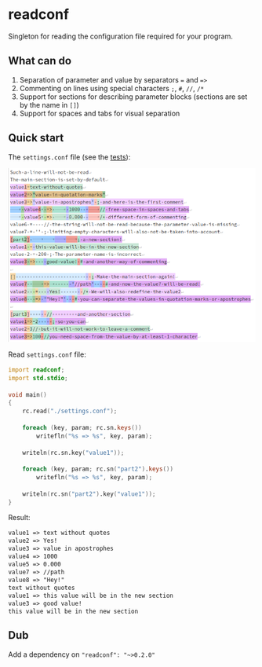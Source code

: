 # readconf

Singleton for reading the configuration file required for your program.

## What can do

1. Separation of parameter and value by separators `=` and `=>`
2. Commenting on lines using special characters `;`, `#`, `//`, `/*`
3. Support for sections for describing parameter blocks (sections are set by the name in `[]`)
4. Support for spaces and tabs for visual separation

## Quick start

The `settings.conf` file (see the [tests](tests/)):

![matches.png](img/matches.png)

Read `settings.conf` file:

```d
import readconf;
import std.stdio;

void main()
{
    rc.read("./settings.conf");

    foreach (key, param; rc.sn.keys())
        writefln("%s => %s", key, param);

    writeln(rc.sn.key("value1"));

    foreach (key, param; rc.sn("part2").keys())
        writefln("%s => %s", key, param);

    writeln(rc.sn("part2").key("value1"));
}
```

Result:

```
value1 => text without quotes
value2 => Yes!
value3 => value in apostrophes
value4 => 1000
value5 => 0.000
value7 => //path
value8 => "Hey!"
text without quotes
value1 => this value will be in the new section
value3 => good value!
this value will be in the new section
```

## Dub

Add a dependency on `"readconf": "~>0.2.0"`
